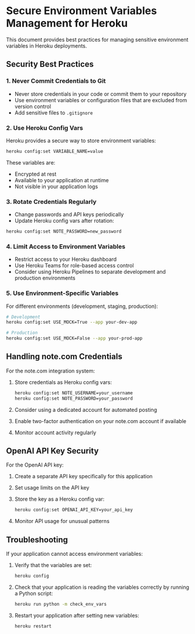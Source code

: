 # Secure Environment Variables Management for Heroku

This document provides best practices for managing sensitive environment variables in Heroku deployments.

## Security Best Practices

### 1. Never Commit Credentials to Git

- Never store credentials in your code or commit them to your repository
- Use environment variables or configuration files that are excluded from version control
- Add sensitive files to `.gitignore`

### 2. Use Heroku Config Vars

Heroku provides a secure way to store environment variables:

```bash
heroku config:set VARIABLE_NAME=value
```

These variables are:
- Encrypted at rest
- Available to your application at runtime
- Not visible in your application logs

### 3. Rotate Credentials Regularly

- Change passwords and API keys periodically
- Update Heroku config vars after rotation:

```bash
heroku config:set NOTE_PASSWORD=new_password
```

### 4. Limit Access to Environment Variables

- Restrict access to your Heroku dashboard
- Use Heroku Teams for role-based access control
- Consider using Heroku Pipelines to separate development and production environments

### 5. Use Environment-Specific Variables

For different environments (development, staging, production):

```bash
# Development
heroku config:set USE_MOCK=True --app your-dev-app

# Production
heroku config:set USE_MOCK=False --app your-prod-app
```

## Handling note.com Credentials

For the note.com integration system:

1. Store credentials as Heroku config vars:
   ```bash
   heroku config:set NOTE_USERNAME=your_username
   heroku config:set NOTE_PASSWORD=your_password
   ```

2. Consider using a dedicated account for automated posting

3. Enable two-factor authentication on your note.com account if available

4. Monitor account activity regularly

## OpenAI API Key Security

For the OpenAI API key:

1. Create a separate API key specifically for this application

2. Set usage limits on the API key

3. Store the key as a Heroku config var:
   ```bash
   heroku config:set OPENAI_API_KEY=your_api_key
   ```

4. Monitor API usage for unusual patterns

## Troubleshooting

If your application cannot access environment variables:

1. Verify that the variables are set:
   ```bash
   heroku config
   ```

2. Check that your application is reading the variables correctly by running a Python script:
   ```bash
   heroku run python -m check_env_vars
   ```

3. Restart your application after setting new variables:
   ```bash
   heroku restart
   ```
